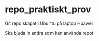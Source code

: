 # repo_praktiskt_prov
Git repo skapat i Ubuntu på laptop Huawei 

Ska bjuda in andra som kan använda repot
